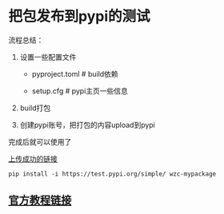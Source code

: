 # 把包发布到pypi的测试

流程总结：

1.  设置一些配置文件

    -   pyproject.toml   # build依赖

    -   setup.cfg            # pypi主页一些信息

2.  build打包

3.  创建pypi账号，把打包的内容upload到pypi

    

 完成后就可以使用了

[上传成功的链接](https://test.pypi.org/project/wzc-mypackage/)

```
pip install -i https://test.pypi.org/simple/ wzc-mypackage
```



## [官方教程链接](https://packaging.python.org/en/latest/tutorials/packaging-projects/)

